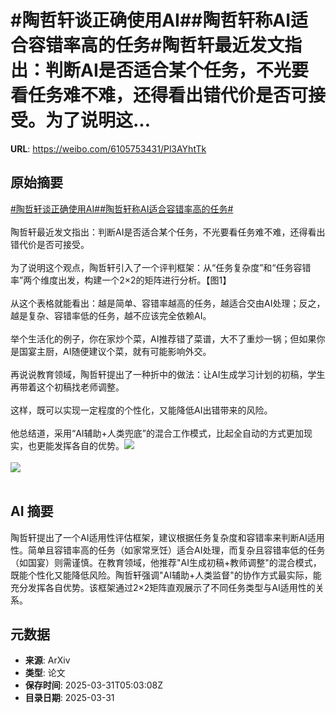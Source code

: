 # #陶哲轩谈正确使用AI##陶哲轩称AI适合容错率高的任务#陶哲轩最近发文指出：判断AI是否适合某个任务，不光要看任务难不难，还得看出错代价是否可接受。为了说明这...

**URL**: https://weibo.com/6105753431/Pl3AYhtTk

## 原始摘要

<a href="https://m.weibo.cn/search?containerid=231522type%3D1%26t%3D10%26q%3D%23%E9%99%B6%E5%93%B2%E8%BD%A9%E8%B0%88%E6%AD%A3%E7%A1%AE%E4%BD%BF%E7%94%A8AI%23&amp;extparam=%23%E9%99%B6%E5%93%B2%E8%BD%A9%E8%B0%88%E6%AD%A3%E7%A1%AE%E4%BD%BF%E7%94%A8AI%23" data-hide=""><span class="surl-text">#陶哲轩谈正确使用AI#</span></a><a href="https://m.weibo.cn/search?containerid=231522type%3D1%26t%3D10%26q%3D%23%E9%99%B6%E5%93%B2%E8%BD%A9%E7%A7%B0AI%E9%80%82%E5%90%88%E5%AE%B9%E9%94%99%E7%8E%87%E9%AB%98%E7%9A%84%E4%BB%BB%E5%8A%A1%23&amp;extparam=%23%E9%99%B6%E5%93%B2%E8%BD%A9%E7%A7%B0AI%E9%80%82%E5%90%88%E5%AE%B9%E9%94%99%E7%8E%87%E9%AB%98%E7%9A%84%E4%BB%BB%E5%8A%A1%23" data-hide=""><span class="surl-text">#陶哲轩称AI适合容错率高的任务#</span></a><br><br>陶哲轩最近发文指出：判断AI是否适合某个任务，不光要看任务难不难，还得看出错代价是否可接受。<br><br>为了说明这个观点，陶哲轩引入了一个评判框架：从“任务复杂度”和“任务容错率”两个维度出发，构建一个2×2的矩阵进行分析。【图1】<br><br>从这个表格就能看出：越是简单、容错率越高的任务，越适合交由AI处理；反之，越是复杂、容错率低的任务，越不应该完全依赖AI。<br><br>举个生活化的例子，你在家炒个菜，AI推荐错了菜谱，大不了重炒一锅；但如果你是国宴主厨，AI随便建议个菜，就有可能影响外交。<br><br>再说说教育领域，陶哲轩提出了一种折中的做法：让AI生成学习计划的初稿，学生再带着这个初稿找老师调整。<br><br>这样，既可以实现一定程度的个性化，又能降低AI出错带来的风险。<br><br>他总结道，采用“AI辅助+人类兜底”的混合工作模式，比起全自动的方式更加现实，也更能发挥各自的优势。<img style="" src="https://tvax1.sinaimg.cn/large/006Fd7o3gy1hzzvxliln2j31dm0a8jvr.jpg" referrerpolicy="no-referrer"><br><br><img style="" src="https://tvax4.sinaimg.cn/large/006Fd7o3gy1hzzvy2ko4wj30x016sdyf.jpg" referrerpolicy="no-referrer"><br><br>

## AI 摘要

陶哲轩提出了一个AI适用性评估框架，建议根据任务复杂度和容错率来判断AI适用性。简单且容错率高的任务（如家常烹饪）适合AI处理，而复杂且容错率低的任务（如国宴）则需谨慎。在教育领域，他推荐"AI生成初稿+教师调整"的混合模式，既能个性化又能降低风险。陶哲轩强调"AI辅助+人类监督"的协作方式最实际，能充分发挥各自优势。该框架通过2×2矩阵直观展示了不同任务类型与AI适用性的关系。

## 元数据

- **来源**: ArXiv
- **类型**: 论文
- **保存时间**: 2025-03-31T05:03:08Z
- **目录日期**: 2025-03-31
